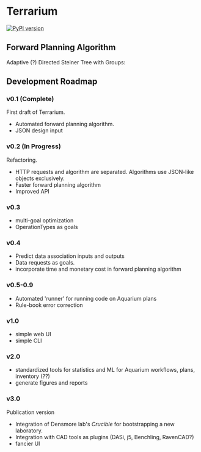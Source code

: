 # Terrarium

[![PyPI version](https://badge.fury.io/py/terrarium-capp.svg)](https://badge.fury.io/py/terrarium-capp)

## Forward Planning Algorithm

Adaptive (?) Directed Steiner Tree with Groups:

## Development Roadmap

### v0.1 (Complete)
First draft of Terrarium. 

* Automated forward planning algorithm.
* JSON design input

### v0.2 (In Progress)
Refactoring.

* HTTP requests and algorithm are separated. Algorithms use JSON-like objects exclusively.
* Faster forward planning algorithm
* Improved API

### v0.3
* multi-goal optimization
* OperationTypes as goals

### v0.4
* Predict data association inputs and outputs
* Data requests as goals.
* incorporate time and monetary cost in forward planning algorithm

### v0.5-0.9
* Automated 'runner' for running code on Aquarium plans
* Rule-book error correction

### v1.0
* simple web UI
* simple CLI

### v2.0
* standardized tools for statistics and ML for Aquarium workflows, plans, inventory (??)
* generate figures and reports

### v3.0
Publication version
* Integration of Densmore lab's *Crucible* for bootstrapping a new laboratory.
* Integration with CAD tools as plugins (DASi, j5, Benchling, RavenCAD?)
* fancier UI
